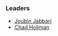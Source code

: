 ### Leaders

* [Joubin Jabbari](mailto:joubin.jabbari@owasp.org)
* [Chad Hollman](mailto:chad.hollman@owasp.org)
